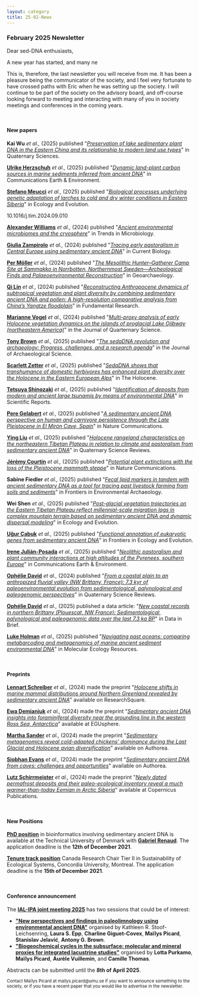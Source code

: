 ```yaml
---
layout: category
title: 25-02-News
---
```


<div class="section">
<h3 class="section-title underline">February 2025 Newsletter</h3>
</div>

<div class="intro">
<p> Dear sed-DNA enthusiasts,</p>

<p>A new year has started, and many ne</p>
 
<p>This is, therefore, the last newsletter you will receive from me. It has been a pleasure being the communicator of the society, and I feel very fortunate to have crossed paths with Eric when he was setting up the society. I will continue to be part of the society on the advisory board, and off-course looking forward to meeting and interacting with many of you in society meetings and conferences in the coming years.
</p>

<br>
<div class="intro">
<h4 class="section-title underline">New papers</h4>





<p><b>Kai Wu</b></a> <i> et al.,</i> (2025) published "<a href="http://www.dsjyj.com.cn/en/article/doi/10.11928/j.issn.1001-7410.2025.01.17" target="_blank"><u><i>Preservation of lake sedimentary plant DNA in the Eastern China and its relationship to modern land use types</i></u></a>" in Quaternary Sciences.</p>



<p><a href="https://www.researchgate.net/profile/Ulrike-Herzschuh" target="_blank"><b>Ulrike Herzschuh</b></a> <i> et al.,</i> (2025) published "<a href="https://doi.org/10.1038/s43247-025-02014-9" target="_blank"><u><i>Dynamic land-plant carbon sources in marine sediments inferred from ancient DNA</i></u></a>" in Communications Earth & Environment.</p>  

<p><a href="https://www.researchgate.net/profile/Stefano-Meucci" target="_blank"><b>Stefano Meucci</b></a> <i> et al.,</i> (2025) published "<a href="https://doi.org/10.1002/ece3.70940" target="_blank"><u><i>Biological processes underlying genetic adaptation of larches to cold and dry winter conditions in Eastern Siberia</i></u></a>" in Ecology and Evolution.</p>


10.1016/j.tim.2024.09.010

<p><a href="https://orcid.org/0000-0002-7006-8364" target="_blank"><b>Alexander Williams</b></a> <i> et al.,</i> (2024) published "<a href="https://doi.org/10.1016/j.tim.2024.09.010" target="_blank"><u><i>Ancient environmental microbiomes and the cryosphere</i></u></a>" in Trends in Microbiology.</p>

<p><a href="https://www.researchgate.net/profile/Giulia-Zampirolo-2" target="_blank"><b>Giulia Zampirolo</b></a> <i> et al.,</i> (2024) published "<a href="https://doi.org/10.1016/j.cub.2024.08.047" target="_blank"><u><i>Tracing early pastoralism in Central Europe using sedimentary ancient DNA</i></u></a>" in Current Biology.</p>

<p><a href="https://www.researchgate.net/profile/Per-Moeller" target="_blank"><b>Per Möller</b></a> <i> et al.,</i> (2024) published "<a href="https://doi.org/10.1002/gea.22030" target="_blank"><u><i>The Mesolithic Hunter–Gatherer Camp Site at Sammakko in Norrbotten, Northernmost Sweden—Archeological Finds and Palaeoenvironmental Reconstruction</i></u></a>" in Geoarchaeology.</p>

<p><a href="https://www.researchgate.net/profile/Qi-Lin-17" target="_blank"><b>Qi Lin</b></a> <i> et al.,</i> (2024) published "<a href="https://doi.org/10.1016/j.fmre.2024.11.018" target="_blank"><u><i>Reconstructing Anthropocene dynamics of subtropical vegetation and plant diversity by combining sedimentary ancient DNA and pollen: A high-resolution comparative analysis from China’s Yangtze floodplain</i></u></a>" in Fundamental Research.</p>

<p><a href="https://orcid.org/0000-0002-0727-5133" target="_blank"><b>Marianne Vogel</b></a> <i> et al.,</i> (2024) published "<a href="https://doi.org/10.1002/jqs.3682" target="_blank"><u><i>Multi-proxy analysis of early Holocene vegetation dynamics on the islands of proglacial Lake Ojibway (northeastern America)</i></u></a>" in the Journal of Quarternary Science.</p>

<p><a href="https://www.researchgate.net/profile/Tony-Brown-8" target="_blank"><b>Tony Brown</b></a> <i> et al.,</i> (2025) published "<a href="https://doi.org/10.1016/j.jas.2024.106132" target="_blank"><u><i>The sedaDNA revolution and archaeology: Progress, challenges, and a research agenda</i></u></a>" in the Journal of Archaeological Science.</p>

<p><a href="https://www.researchgate.net/profile/Scarlett-Zetter" target="_blank"><b>Scarlett Zetter</b></a> <i> et al.,</i> (2025) published "<a href="https://journals.sagepub.com/doi/abs/10.1177/09596836241307304" target="_blank"><u><i>SedaDNA shows that transhumance of domestic herbivores has enhanced plant diversity over the Holocene in the Eastern European Alps</i></u></a>" in The Holocene.</p>

<p><a href="https://www.researchgate.net/profile/Tetsuya-Shinozaki" target="_blank"><b>Tetsuya Shinozaki</b></a> <i> et al.,</i> (2025) published "<a href="https://doi.org/10.1038/s41598-024-84245-y" target="_blank"><u><i>Identification of deposits from modern and ancient large tsunamis by means of environmental DNA</i></u></a>" in Scientific Reports.</p>

<p><a href="https://www.researchgate.net/profile/Pere-Gelabert" target="_blank"><b>Pere Gelabert</b></a> <i> et al.,</i> (2025) published "<a href="https://www.nature.com/articles/s41467-024-55542-x" target="_blank"><u><i>A sedimentary ancient DNA perspective on human and carnivore persistence through the Late Pleistocene in El Mirón Cave, Spain</i></u></a>" in Nature Communications.</p>

<p><a href="https://www.researchgate.net/profile/Ying-Liu-369" target="_blank"><b>Ying Liu</b></a> <i> et al.,</i> (2025) published "<a href="https://www.sciencedirect.com/science/article/pii/S0277379124003512" target="_blank"><u><i>Holocene rangeland characteristics on the northeastern Tibetan Plateau in relation to climate and pastoralism from sedimentary ancient DNA</i></u></a>" in Quaternary Science Reviews.</p>

<p><a href="https://www.researchgate.net/profile/Jeremy-Courtin" target="_blank"><b>Jérémy Courtin</b></a> <i> et al.,</i> (2025) published "<a href="https://www.nature.com/articles/s41467-024-55542-x" target="_blank"><u><i>Potential plant extinctions with the loss of the Pleistocene mammoth steppe</i></u></a>" in Nature Communications.</p>

<p><b>Sabine Fiedler</b></a> <i> et al.,</i> (2025) published "<a href="https://doi.org/10.3389/fearc.2025.1544307" target="_blank"><u><i>Fecal lipid markers in tandem with ancient sedimentary DNA as a tool for tracing past livestock farming from soils and sediments</i></u></a>" in Frontiers in Environmental Archaeology.</p>

<p><b>Wei Shen</b></a> <i> et al.,</i> (2025) published "<a href="https://doi.org/10.1002/ece3.70862" target="_blank"><u><i>Post-glacial vegetation trajectories on the Eastern Tibetan Plateau reflect millennial-scale migration lags in complex mountain terrain based on sedimentary ancient DNA and dynamic dispersal modeling</i></u></a>" in Ecology and Evolution.</p>

<p><a href="https://www.researchgate.net/profile/Ugur-Cabuk" target="_blank"><b>Uğur Çabuk</b></a> <i> et al.,</i> (2025) published "<a href="https://doi.org/10.3389/fevo.2025.1459690" target="_blank"><u><i>Functional annotation of eukaryotic genes from sedimentary ancient DNA</i></u></a>" in Frontiers in Ecology and Evolution.</p>

<p><a href="https://www.researchgate.net/profile/Irene-Julian-Posada" target="_blank"><b>Irene Julián-Posada</b></a> <i> et al.,</i> (2025) published "<a href="https://doi.org/10.1038/s43247-025-02023-8" target="_blank"><u><i>Neolithic pastoralism and plant community interactions at high altitudes of the Pyrenees, southern Europe</i></u></a>" in Communications Earth & Environment.</p>

<p><a href="https://www.researchgate.net/profile/Ophelie_David" target="_blank"><b>Ophélie David</b></a> <i> et al.,</i> (2024) published "<a href="https://doi.org/10.1016/j.quascirev.2024.108983" target="_blank"><u><i>From a coastal plain to an anthropized fluvial valley (NW Brittany, France): 7.3 kyr of paleoenvironmental evolution from sedimentological, palynological and paleogenomic perspectives</i></u></a>" in Quaternary Science Reviews.</p>

<p><a href="https://www.researchgate.net/profile/Ophelie_David" target="_blank"><b>Ophélie David</b></a> <i> et al.,</i> (2025) published a data article: "<a href="https://doi.org/10.1016/j.dib.2025.111361" target="_blank"><u><i>New coastal records in northern Brittany (Plouescat, NW France): Sedimentological, palynological and paleogenomic data over the last 7.3 ka BP</i></u></a>" in Data in Brief.</p>

<p><a href="https://www.researchgate.net/profile/Luke-Holman" target="_blank"><b>Luke Holman</b></a> <i> et al.,</i> (2025) published "<a href="https://doi.org/10.1111/1755-0998.14086" target="_blank"><u><i>Navigating past oceans: comparing metabarcoding and metagenomics of marine ancient sediment environmental DNA</i></u></a>" in Molecular Ecology Resources.</p>



<br>

<div class="intro">
<h4 class="section-title underline">Preprints</h4>

<p><a href="https://orcid.org/0000-0001-8927-2659" target="_blank"><b>Lennart Schreiber</b></a> <i> et al.,</i> (2024) made the preprint "<a href=" https://doi.org/10.21203/rs.3.rs-5291490/v1" target="_blank"><u><i>Holocene shifts in marine mammal distributions around Northern Greenland revealed by sedimentary ancient DNA</i></u></a>" available on ResearchSquare.</p>

<p><a href="https://www.researchgate.net/profile/Ewa-Demianiuk" target="_blank"><b>Ewa Demianiuk</b></a> <i> et al.,</i> (2024) made the preprint "<a href=" https://doi.org/10.5194/egusphere-2024-2824" target="_blank"><u><i>Sedimentary ancient DNA insights into foraminiferal diversity near the grounding line in the western Ross Sea, Antarctica</i></u></a>" available at EGUsphere.</p>

<p><a href="https://www.researchgate.net/profile/Martha-Sander-3" target="_blank"><b>Martha Sander</b></a> <i> et al.,</i> (2024) made the preprint "<a href="https://doi.org/10.22541/au.173501107.74212796/v1" target="_blank"><u><i>Sedimentary metagenomics reveal cold-adapted chickens' dominance during the Last Glacial and Holocene avian diversification</i></u></a>" available on Authorea.</p>

<p><a href="http://www.linkedin.com/in/siobhanevans13" target="_blank"><b>Siobhan Evans</b></a> <i> et al.,</i> (2024) made the preprint "<a href="https://doi.org/10.22541/au.173076015.52628065/v1" target="_blank"><u><i>Sedimentary ancient DNA from caves: challenges and opportunities</i></u></a>" available on Authorea.</p>

<p><a href="https://www.researchgate.net/profile/Lutz-Schirrmeister" target="_blank"><b>Lutz Schirrmeister</b></a> <i> et al.,</i> (2024) made the preprint "<a href="https://doi.org/10.5194/cp-2024-74" target="_blank"><u><i>Newly dated permafrost deposits and their paleo-ecological inventory reveal a much warmer-than-today Eemian in Arctic Siberia</i></u></a>" available at Copernicus Publications.</p>

 
<br>
<div class="intro">
<h4 class="section-title underline">New Positions</h4> 
    
<p><a href="https://www.dtu.dk/english/about/job-and-career/vacant-positions/job?id=541ede35-0bf2-4677-9ce9-e537c192efca" target="_blank"><b>PhD position</b></a> in bioinformatics involving sedimentary ancient DNA is available at the Technical University of Denmark with <a href="https://orbit.dtu.dk/en/persons/gabriel-renaud" target="_blank"><b>Gabriel Renaud</b></a>. The application deadline is the <b>12th of December 2021</b>.</p>

<p><a href="https://www.concordia.ca/artsci/about/jobs/canada-research-chairs/crc-tier-ii-sustainability-of-ecological-systems.html" target="_blank"><b> Tenure track position</b></a> Canada Research Chair Tier II in Sustainability of Ecological Systems, Concordia University, Montreal. The application deadline is the <b>15th of December 2021</b>.</p>
<br>

<div class="intro">
<h4 class="section-title underline">Conference announcement</h4>   


 
<p align="justify">The <a href="https://ialipa-2025.sciencesconf.org/resource/page/id/43" target="_blank"><b>IAL-IPA joint meeting 2025</b></a> has two sessions that could be of interest: 
  
   <ul>
  <li><a href="https://ialipa-2025.sciencesconf.org/resource/page/id/11" target="_blank"><b> "New perspectives and findings in paleolimnology using environmental ancient DNA"</b></a> organised by Kathleen R. Stoof-Leichsenring</b>, <b>Laura S. Epp</b>, <b>Charline Giguet-Covex</b>, <b>Maïlys Picard</b>, <b>Stanislav Jelavić</b>, <b>Antony G. Brown</b>.</li>
  <li>  <a href="https://ialipa-2025.sciencesconf.org/resource/page/id/22" target="_blank"><b> "Biogeochemical cycles in the subsurface: molecular and mineral proxies for integrated lacustrine studies"</b></a> organised by <b>Lotta Purkamo</b>, <b>Maïlys Picard</b>, <b>Aurèle Vuillemin</b>, and <b>Camille Thomas</b>. </li>
</ul> 
Abstracts can be submitted until the <b>8th of April 2025</b>.
  </p>

<p><small>Contact Maïlys Picard at mailys.picard@umu.se if you want to announce something to the society, or if you have a recent paper that you would like to advertise in the newsletter.</small></p>
